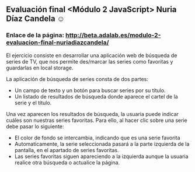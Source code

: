 ## Evaluación final <Módulo 2 JavaScript> Nuria Díaz Candela ☺️

### Enlace de la página: http://beta.adalab.es/modulo-2-evaluacion-final-nuriadiazcandela/

El ejercicio consiste en desarrollar una aplicación web de búsqueda de series de TV, que nos permite des/marcar las series como favoritas y guardarlas en local storage.

La aplicación de búsqueda de series consta de dos partes:

- Un campo de texto y un botón para buscar series por su título.
- Un listado de resultados de búsqueda donde aparece el cartel de la serie y el título.

Una vez aparecen los resultados de búsqueda, la usuaria puede indicar cuáles son nuestras series favoritas. Para ello, al hacer clic sobre una serie debe pasar lo siguiente:

- El color de fondo se intercambia, indicando que es una serie favorita
- Automaticamente, la serie seleccionada pasará a la parte izquierda de la pantalla, en el apartado de series favoritas.
- Las series favoritas siguen apareciendo a la izquierda aunque la usuaria realice otra búsqueda o actualice la página.
